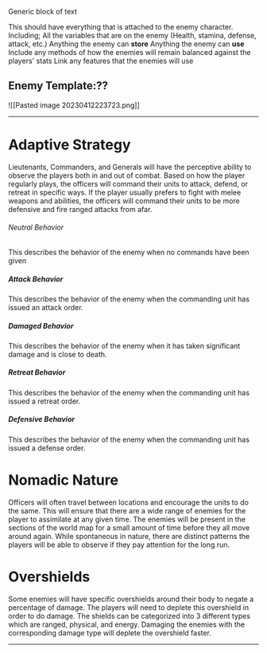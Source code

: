 Generic block of text

This should have everything that is attached to the enemy character. 
Including;
All the variables that are on the enemy (Health, stamina, defense, attack, etc.)
Anything the enemy can **store**
Anything the enemy can **use**
Include any methods of how the enemies will remain balanced against the players' stats
Link any features that the enemies will use

## Enemy Template:??

![[Pasted image 20230412223723.png]]

---
# Adaptive Strategy
Lieutenants, Commanders, and Generals will have the perceptive ability to observe the players both in and out of combat. Based on how the player regularly plays, the officers will command their units to attack, defend, or retreat in specific ways. If the player usually prefers to fight with melee weapons and abilities, the officers will command their units to be more defensive and fire ranged attacks from afar.

###### Neutral Behavior
This describes the behavior of the enemy when no commands have been given

##### Attack Behavior
This describes the behavior of the enemy when the commanding unit has issued an attack order.

##### Damaged Behavior
This describes the behavior of the enemy when it has taken significant damage and is close to death.

##### Retreat Behavior
This describes the behavior of the enemy when the commanding unit has issued a retreat order.

##### Defensive Behavior
This describes the behavior of the enemy when the commanding unit has issued a defense order.


# Nomadic Nature
Officers will often travel between locations and encourage the units to do the same. This will ensure that there are a wide range of enemies for the player to assimilate at any given time. The enemies will be present in the sections of the world map for a small amount of time before they all move around again. While spontaneous in nature, there are distinct patterns the players will be able to observe if they pay attention for the long run.
# Overshields
Some enemies will have specific overshields around their body to negate a percentage of damage. The players will need to deplete this overshield in order to do damage. The shields can be categorized into 3 different types which are ranged, physical, and energy. Damaging the enemies with the corresponding damage type will deplete the overshield faster. 

---


